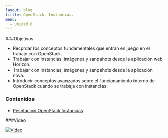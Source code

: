 ```yaml
---
layout: blog
tittle: OpenStack. Instancias.
menu:
  - Unidad 6
---
```

###Objetivos

* Recprdar los conceptos fundamentales que entran en juego en el trabajo con OpenStack.
* Trabajar con instancias, imágenes y sanpshots desde la aplicación web Horizon.
* Trabajar con instancias, imágenes y sanpshots desde la aplicación nova.
* Introducir conceptos avanzados sobre el funcionamiento interno de OpenStack cuando se trabaja con instancias.

### Contenidos

* [Pesntación OpenStack Instancias](presentacion_instancias)

###Video

[![Video](http://iesgn.github.io/cloud/curso/u4/img/instancia.png)](https://www.youtube.com/watch?v=XYOme2eNQTg)
